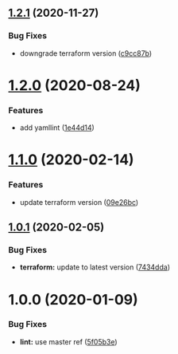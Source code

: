 ## [1.2.1](https://github.com/enter-at/circleci-buildpack-deps-awscli/compare/v1.2.0...v1.2.1) (2020-11-27)


### Bug Fixes

* downgrade terraform version ([c9cc87b](https://github.com/enter-at/circleci-buildpack-deps-awscli/commit/c9cc87b6c80c1705500ab2a11530f065567737dc))

# [1.2.0](https://github.com/enter-at/circleci-buildpack-deps-awscli/compare/v1.1.0...v1.2.0) (2020-08-24)


### Features

* add yamllint ([1e44d14](https://github.com/enter-at/circleci-buildpack-deps-awscli/commit/1e44d14e57a32b6f73d4f203ae2964d1d9e81943))

# [1.1.0](https://github.com/enter-at/circleci-buildpack-deps-awscli/compare/v1.0.1...v1.1.0) (2020-02-14)


### Features

* update terraform version ([09e26bc](https://github.com/enter-at/circleci-buildpack-deps-awscli/commit/09e26bcc8ea0cd0ec3dd913947ce0d925a460b95))

## [1.0.1](https://github.com/enter-at/circleci-buildpack-deps-awscli/compare/v1.0.0...v1.0.1) (2020-02-05)


### Bug Fixes

* **terraform:** update to latest version ([7434dda](https://github.com/enter-at/circleci-buildpack-deps-awscli/commit/7434dda637cc6f63023d1c72f65c21ea7d3110b3))

# 1.0.0 (2020-01-09)


### Bug Fixes

* **lint:** use master ref ([5f05b3e](https://github.com/enter-at/circleci-buildpack-deps-awscli/commit/5f05b3e69ef1742a9fd69fb7fd9e31f898f9d707))
